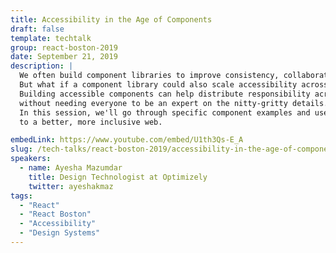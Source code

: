 ```yaml
---
title: Accessibility in the Age of Components
draft: false
template: techtalk
group: react-boston-2019
date: September 21, 2019
description: |
  We often build component libraries to improve consistency, collaboration, and customization for a given product. 
  But what if a component library could also scale accessibility across the entire organization? 
  Building accessible components can help distribute responsibility across all of design and engineering, 
  without needing everyone to be an expert on the nitty-gritty details. 
  In this session, we'll go through specific component examples and use cases to help you and your team contribute 
  to a better, more inclusive web.

embedLink: https://www.youtube.com/embed/U1th3Qs-E_A
slug: /tech-talks/react-boston-2019/accessibility-in-the-age-of-components
speakers:
  - name: Ayesha Mazumdar
    title: Design Technologist at Optimizely
    twitter: ayeshakmaz
tags:
  - "React"
  - "React Boston"
  - "Accessibility"
  - "Design Systems"
---
```

